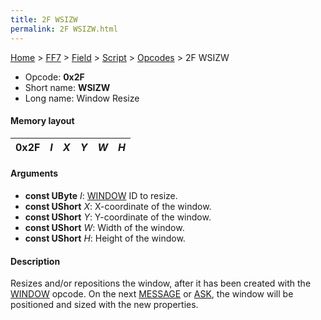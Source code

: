 ```yaml
---
title: 2F WSIZW
permalink: 2F WSIZW.html
---
```


[Home](../../../../Main%20Page.md) > [FF7](../../../../FF7.md) > [Field](../../../Field.md) > [Script](../../Script.md) > [Opcodes](../Opcodes.md) > 2F WSIZW

-   Opcode: **0x2F**
-   Short name: **WSIZW**
-   Long name: Window Resize

#### Memory layout

| 0x2F | *I* | *X* | *Y* | *W* | *H* |
|------|-----|-----|-----|-----|-----|

#### Arguments

-   **const UByte** *I*: [WINDOW][] ID to resize.
-   **const UShort** *X*: X-coordinate of the window.
-   **const UShort** *Y*: Y-coordinate of the window.
-   **const UShort** *W*: Width of the window.
-   **const UShort** *H*: Height of the window.

#### Description

Resizes and/or repositions the window, after it has been created with
the [WINDOW][] opcode. On the next [MESSAGE][] or [ASK][], the window
will be positioned and sized with the new properties.

  [WINDOW]: 50%20WINDOW.md "wikilink"
  [MESSAGE]: 40%20MESSAGE.md "wikilink"
  [ASK]: 48%20ASK.md "wikilink"
